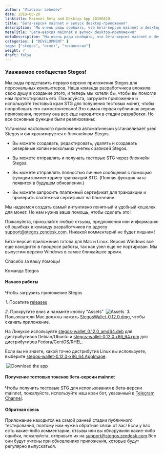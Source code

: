 ```yaml
---
author: "Vladimir Lebedev"
date: 2019-08-20
linktitle: Mainnet Beta and Desktop App 20190820
title: "Бета-версия mainnet и выпуск desktop-приложения"
description: "Мы очень рады сообщить, что бета-версия mainnet и desktop-приложение теперь запущены!"
metaTitle: "Бета-версия mainnet и выпуск desktop-приложения"
metaDescription: "Мы очень рады сообщить, что бета-версия mainnet и desktop-приложение теперь запущены!"
categories: [ "DEVELOPMENT" ]
tags: ["stegos", "отчет", "технология"]
weight: 7
draft: false
---
```

### Уважаемое сообщество Stegos!
Мы рады представить первую версию приложения Stegos для персональных компьютеров. Наша команда разработчиков вложила свою душу в создание этого, и теперь мы хотели бы, чтобы вы помогли нам протестировать его. Пожалуйста, загрузите приложение и используйте тестовый кран STG для получения тестовых монет, чтобы попробовать его самостоятельно! Это самая первая публичная версия приложения, поэтому она все еще находится в стадии разработки. Но все основные функции были реализованы:

Установка настольного приложения автоматически устанавливает узел Stegos и синхронизируется с блокчейном Stegos.

- Вы можете создавать, редактировать, удалять и создавать резервные копии нескольких учетных записей Stegos.

- Вы можете отправлять и получать тестовые STG через блокчейн Stegos.

- Вы можете отправлять полностью личные сообщения с помощью функции комментариев транзакций STG. (Полная функция чата появится в будущем обновлении.)

- Вы можете запросить платежный сертификат для транзакции и проверить платежный сертификат на блокчейне.

Мы надеемся создать самый интуитивно понятный и удобный кошелек для монет. Но нам нужна ваша помощь, чтобы сделать это!<br>

Пожалуйста, присылайте любые отзывы, предложения или информацию об ошибках в команду разработчиков по адресу <support@stegos.zendesk.com>. Никакой комментарий не будет лишним!<br>

Бета-версия приложения готова для Mac и Linux. Версия Windows все еще находится в процессе работы, так как узел еще не портирован. Мы выпустим версию Windows в самое ближайшее время.

Спасибо за вашу помощь!

Команда Stegos

#### Начало работы
Чтобы загрузить приложение Stegos

​*1.* Посетите [releases](https://github.com/stegos/stegos-wallet/releases)

*2.* Прокрутите вниз и нажмите кнопку “Assets”
​
![Assets](/images/Desktop_app_1.png)
​
*3.* Пользователи Mac должны нажать [StegosWallet-0.12.0.dmg](https://github.com/stegos/stegos-wallet/releases/download/v0.12/StegosWallet-0.12.0.dmg), чтобы скачать приложение.

На Линуксе используйте [stegos-wallet_0.12.0_amd64.deb](https://github.com/stegos/stegos-wallet/releases/download/v0.12/stegos-wallet_0.12.0_amd64.deb) для дистрибутивов Debian/Ubuntu и [stegos-wallet-0.12.0.x86_64.rpm](https://github.com/stegos/stegos-wallet/releases/download/v0.12/stegos-wallet-0.12.0.x86_64.rpm) для дистрибутивов Fedora/CentOS/RHEL.

Если вы не знаете, какой точно дистрибутив Linux вы используете, выберите [stegos-wallet-0.12.0-x86_64.AppImage](https://github.com/stegos/stegos-wallet/releases/download/v0.12/stegos-wallet-0.12.0-x86_64.AppImage).

​
![Download the app](/images/Desktop_app_2.png)
​
#### Получение тестовых токенов бета-версии mainnet
Чтобы получить тестовые STG для использования в бета-версии mainnet, пожалуйста, используйте наш кран бот, указанный в [Telegram Channel](https://stg.to/tgnru).
​
​
#### Обратная связь
Приложение находится на самой ранней стадии публичного тестирования, поэтому нам нужна обратная связь от вас! Если у вас есть какие-либо комментарии, отзывы или вы обнаружили какие-либо ошибки, пожалуйста, отправьте их на <support@stegos.zendesk.com>.
​
Все они будут учтены при обновлениях приложения, которые будут регулярно выпускаться.
